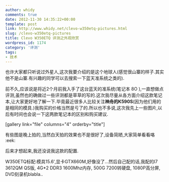 ```yaml
---
author: whidy
comments: true
date: 2012-11-30 14:35:22+00:00
template: post
link: http://www.whidy.net/clevo-w350etq-pictures.html
slug: /clevo-w350etq-pictures
title: Clevo W350ETQ 评测之外观欣赏
wordpress_id: 1174
category: '评测'
tags:
- 技术
---
```


也许大家都只听说过外星人,这次我要介绍的是这个地球人(感觉很山寨的样子.其实他不是山寨.有兴趣的同学可以去搜索一下蓝天准系统之类的).

前不久,应该说是将近2个月前我入手了这台蓝天的准系统(笔记本 8O ),一直想做点评测,虽然也的确做过一些评测都是草草的写的.这次我尽量从各方面介绍这款笔记本,让大家更好地了解一下.毕竟最近很多人比较关注**神舟的K590S**(因为他们用的是相同的模具.)我购买的价格当然是亏了的.所以也不多说,这次我先上一些图片,以后有时间也会说一下这两款笔记本的区别和购买建议.

[gallery link="file" columns="4" orderby="title"]

有些图是晚上拍的,当然白天拍的效果也不是很好了,设备简陋,大家简单看看咯 :eek:

后来才想起来,我还没说我这款的配置.

W350ETQ标配:模具15.6',显卡GTX660M,好像没了...然后自己配的话,我配的I7 3612QM QS版, 4G*2 DDR3 1600Mhz内存, 500G 7200转硬盘, 1080P高分屏, DVD刻录机blabla..
